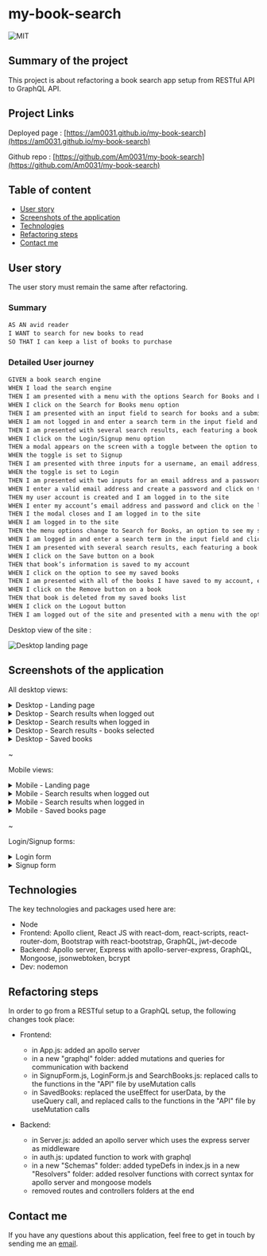 # my-book-search

![MIT](https://img.shields.io/badge/License-MIT-blue)

## Summary of the project

This project is about refactoring a book search app setup from RESTful API to GraphQL API.

## Project Links

Deployed page : [https://am0031.github.io/my-book-search](https://am0031.github.io/my-book-search)

Github repo : [https://github.com/Am0031/my-book-search](https://github.com/Am0031/my-book-search)

## Table of content

- [User story](#user-story)
- [Screenshots of the application](#screenshots-of-the-application)
- [Technologies](#technologies)
- [Refactoring steps](#refactoring-steps)
- [Contact me](#contact-me)

## User story

The user story must remain the same after refactoring.

### Summary

```md
AS AN avid reader
I WANT to search for new books to read
SO THAT I can keep a list of books to purchase
```

### Detailed User journey

```md
GIVEN a book search engine
WHEN I load the search engine
THEN I am presented with a menu with the options Search for Books and Login/Signup and an input field to search for books and a submit button
WHEN I click on the Search for Books menu option
THEN I am presented with an input field to search for books and a submit button
WHEN I am not logged in and enter a search term in the input field and click the submit button
THEN I am presented with several search results, each featuring a book’s title, author, description, image, and a link to that book on the Google Books site
WHEN I click on the Login/Signup menu option
THEN a modal appears on the screen with a toggle between the option to log in or sign up
WHEN the toggle is set to Signup
THEN I am presented with three inputs for a username, an email address, and a password, and a signup button
WHEN the toggle is set to Login
THEN I am presented with two inputs for an email address and a password and login button
WHEN I enter a valid email address and create a password and click on the signup button
THEN my user account is created and I am logged in to the site
WHEN I enter my account’s email address and password and click on the login button
THEN I the modal closes and I am logged in to the site
WHEN I am logged in to the site
THEN the menu options change to Search for Books, an option to see my saved books, and Logout
WHEN I am logged in and enter a search term in the input field and click the submit button
THEN I am presented with several search results, each featuring a book’s title, author, description, image, and a link to that book on the Google Books site and a button to save a book to my account
WHEN I click on the Save button on a book
THEN that book’s information is saved to my account
WHEN I click on the option to see my saved books
THEN I am presented with all of the books I have saved to my account, each featuring the book’s title, author, description, image, and a link to that book on the Google Books site and a button to remove a book from my account
WHEN I click on the Remove button on a book
THEN that book is deleted from my saved books list
WHEN I click on the Logout button
THEN I am logged out of the site and presented with a menu with the options Search for Books and Login/Signup and an input field to search for books and a submit button
```

Desktop view of the site :

![Desktop landing page](/other/screenshots/desktop-search-loggedin.png)

## Screenshots of the application

All desktop views:

<details>
<summary>Desktop - Landing page</summary>

![Desktop landing page](/other/screenshots/desktop-landingpage.png)

</details>

<details>
<summary>Desktop - Search results when logged out</summary>

![Desktop - Search page - logged out](/other/screenshots/desktop-search-loggedout.png)

</details>

<details>
<summary>Desktop - Search results when logged in</summary>

![Desktop - Search page - logged in](/other/screenshots/desktop-search-loggedin.png)

</details>

<details>
<summary>Desktop - Search results - books selected</summary>

![Desktop - Search page - logged in](/other/screenshots/desktop-search-booksselected.png)

</details>

<details>
<summary>Desktop - Saved books</summary>

![Desktop - Saved books page](/other/screenshots/desktop-savedbooks.png)

</details>

~

Mobile views:

<details>
<summary>Mobile - Landing page</summary>

![Mobile - About me page](/other/screenshots/mobile-landingpage.png)

</details>

<details>
<summary>Mobile - Search results when logged out</summary>

![Mobile - Projects page](/other/screenshots/mobile-search-loggedout.png)

</details>

<details>
<summary>Mobile - Search results when logged in</summary>

![Mobile - Projects page](/other/screenshots/mobile-search-loggedin.png)

</details>

<details>
<summary>Mobile - Saved books page</summary>

![Mobile - Contact me page](/other/screenshots/mobile-savedbooks.png)

</details>

~

Login/Signup forms:

<details>
<summary>Login form</summary>

![Login modal](/other/screenshots/desktop-login.png)

</details>

<details>
<summary>Signup form</summary>

![Signup modal](/other/screenshots/desktop-signup.png)

</details>

## Technologies

The key technologies and packages used here are:

- Node
- Frontend: Apollo client, React JS with react-dom, react-scripts, react-router-dom, Bootstrap with react-bootstrap, GraphQL, jwt-decode
- Backend: Apollo server, Express with apollo-server-express, GraphQL, Mongoose, jsonwebtoken, bcrypt
- Dev: nodemon

## Refactoring steps

In order to go from a RESTful setup to a GraphQL setup, the following changes took place:

- Frontend:

  - in App.js: added an apollo server
  - in a new "graphql" folder: added mutations and queries for communication with backend
  - in SignupForm.js, LoginForm.js and SearchBooks.js: replaced calls to the functions in the "API" file by useMutation calls
  - in SavedBooks: replaced the useEffect for userData, by the useQuery call, and replaced calls to the functions in the "API" file by useMutation calls

- Backend:
  - in Server.js: added an apollo server which uses the express server as middleware
  - in auth.js: updated function to work with graphql
  - in a new "Schemas" folder: added typeDefs in index.js
    in a new "Resolvers" folder: added resolver functions with correct syntax for apollo server and mongoose models
  - removed routes and controllers folders at the end

## Contact me

If you have any questions about this application, feel free to get in touch by sending me an [email](mailto:amelie.pira@gmail.com).
